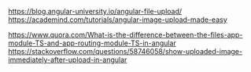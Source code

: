 https://blog.angular-university.io/angular-file-upload/
https://academind.com/tutorials/angular-image-upload-made-easy

https://www.quora.com/What-is-the-difference-between-the-files-app-module-TS-and-app-routing-module-TS-in-angular
https://stackoverflow.com/questions/58746058/show-uploaded-image-immediately-after-upload-in-angular